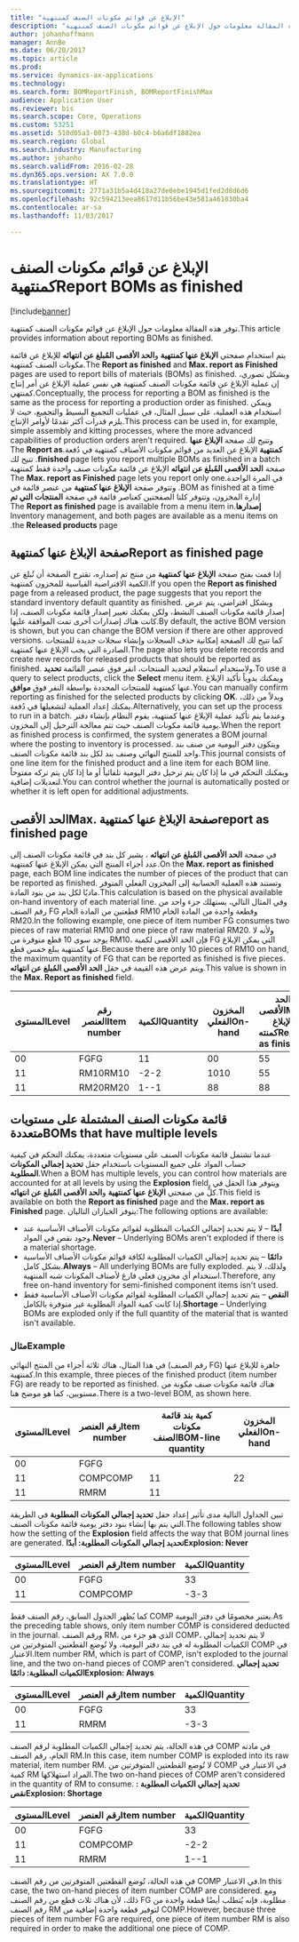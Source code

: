 ```yaml
---
title: "الإبلاغ عن قوائم مكونات الصنف‬ كمنتهية"
description: "توفر هذه المقالة معلومات حول الإبلاغ عن قوائم مكونات الصنف‬ كمنتهية."
author: johanhoffmann
manager: AnnBe
ms.date: 06/20/2017
ms.topic: article
ms.prod: 
ms.service: dynamics-ax-applications
ms.technology: 
ms.search.form: BOMReportFinish, BOMReportFinishMax
audience: Application User
ms.reviewer: bis
ms.search.scope: Core, Operations
ms.custom: 53251
ms.assetid: 510d05a3-0073-438d-b0c4-b6a6df1882ea
ms.search.region: Global
ms.search.industry: Manufacturing
ms.author: johanho
ms.search.validFrom: 2016-02-28
ms.dyn365.ops.version: AX 7.0.0
ms.translationtype: HT
ms.sourcegitcommit: 2771a31b5a4d418a27de0ebe1945d1fed2d8d6d6
ms.openlocfilehash: 92c594213eea8617d11b56be43e581a461830ba4
ms.contentlocale: ar-sa
ms.lasthandoff: 11/03/2017

---
```


# <a name="report-boms-as-finished"></a><span data-ttu-id="d63d0-103">الإبلاغ عن قوائم مكونات الصنف‬ كمنتهية</span><span class="sxs-lookup"><span data-stu-id="d63d0-103">Report BOMs as finished</span></span>

[!include[banner](../includes/banner.md)]


<span data-ttu-id="d63d0-104">توفر هذه المقالة معلومات حول الإبلاغ عن قوائم مكونات الصنف‬ كمنتهية.</span><span class="sxs-lookup"><span data-stu-id="d63d0-104">This article provides information about reporting BOMs as finished.</span></span>

<span data-ttu-id="d63d0-105">يتم استخدام صفحتي **الإبلاغ عنها كمنتهية** و**الحد الأقصى المُبلغ عن انتهائه‬** للإبلاغ عن قائمة مكونات الصنف كمنتهية.</span><span class="sxs-lookup"><span data-stu-id="d63d0-105">The **Report as finished** and **Max. report as Finished** pages are used to report bills of materials (BOMs) as finished.</span></span> <span data-ttu-id="d63d0-106">وبشكل تصوري، إن عملية الإبلاغ عن قائمة مكونات الصنف كمنتهية هي نفس عملية الإبلاغ عن أمر إنتاج كمنتهي.</span><span class="sxs-lookup"><span data-stu-id="d63d0-106">Conceptually, the process for reporting a BOM as finished is the same as the process for reporting a production order as finished.</span></span> <span data-ttu-id="d63d0-107">ويمكن استخدام هذه العملية، على سبيل المثال، في عمليات التجميع البسيط والتجميع، حيث لا يلزم قدرات أكثر تقدمًا لأوامر الإنتاج.</span><span class="sxs-lookup"><span data-stu-id="d63d0-107">This process can be used in, for example, simple assembly and kitting processes, where the more advanced capabilities of production orders aren't required.</span></span> <span data-ttu-id="d63d0-108">وتتيح لك صفحة **‏‫الإبلاغ عنها كمنتهية** الإبلاغ عن العديد من قوائم مكونات الأصناف كمنتهية في دُفعة.</span><span class="sxs-lookup"><span data-stu-id="d63d0-108">The **Report as finished** page lets you report multiple BOMs as finished in a batch.</span></span> <span data-ttu-id="d63d0-109">تتيح لك صفحة **الحد الأقصى المُبلغ عن انتهائه‬‬‏‫** الإبلاغ عن قائمة مكونات صنف واحدة فقط كمنتهية في المرة الواحدة.</span><span class="sxs-lookup"><span data-stu-id="d63d0-109">The **Max. report as Finished** page lets you report only one BOM as finished at a time.</span></span> <span data-ttu-id="d63d0-110">وتتوفر صفحة **‬‏‫الإبلاغ عنها كمنتهية** من عنصر قائمة في إدارة المخزون، وتتوفر كلتا الصفحتين كعناصر قائمة في صفحة **المنتجات التي تم إصدارها**.</span><span class="sxs-lookup"><span data-stu-id="d63d0-110">The **Report as finished** page is available from a menu item in Inventory management, and both pages are available as a menu items on the **Released products** page.</span></span>

## <a name="report-as-finished-page"></a><span data-ttu-id="d63d0-111">صفحة الإبلاغ عنها كمنتهية</span><span class="sxs-lookup"><span data-stu-id="d63d0-111">Report as finished page</span></span>
<span data-ttu-id="d63d0-112">إذا قمت بفتح صفحة **الإبلاغ عنها كمنتهية** من منتج تم إصداره، تقترح الصفحة أن تُبلغ عن الكمية الافتراضية القياسية للمخزون كمنتهية.</span><span class="sxs-lookup"><span data-stu-id="d63d0-112">If you open the **Report as finished** page from a released product, the page suggests that you report the standard inventory default quantity as finished.</span></span> <span data-ttu-id="d63d0-113">وبشكل افتراضي، يتم عرض إصدار قائمة مكونات الصنف النشط، ولكن يمكنك تغيير إصدار قائمة مكونات الصنف، إذا كانت هناك إصدارات أخرى تمت الموافقة عليها.</span><span class="sxs-lookup"><span data-stu-id="d63d0-113">By default, the active BOM version is shown, but you can change the BOM version if there are other approved versions.</span></span> <span data-ttu-id="d63d0-114">كما تتيح لك الصفحة إمكانية حذف السجلات وإنشاء سجلات جديدة للمنتجات الصادرة التي يجب الإبلاغ عنها كمنتهية.</span><span class="sxs-lookup"><span data-stu-id="d63d0-114">The page also lets you delete records and create new records for released products that should be reported as finished.</span></span> <span data-ttu-id="d63d0-115">ولاستخدام استعلام لتحديد المنتجات، انقر فوق عنصر القائمة **تحديد**.</span><span class="sxs-lookup"><span data-stu-id="d63d0-115">To use a query to select products, click the **Select** menu item.</span></span> <span data-ttu-id="d63d0-116">ويمكنك يدوياً تأكيد الإبلاغ عنها كمنتهية للمنتجات المحددة بواسطة النقر فوق **موافق**.</span><span class="sxs-lookup"><span data-stu-id="d63d0-116">You can manually confirm reporting as finished for the selected products by clicking **OK**.</span></span> <span data-ttu-id="d63d0-117">وبدلاً من ذلك، يمكنك إعداد العملية لتشغيلها في دُفعة.</span><span class="sxs-lookup"><span data-stu-id="d63d0-117">Alternatively, you can set up the process to run in a batch.</span></span> <span data-ttu-id="d63d0-118">وعندما يتم تأكيد عملية الإبلاغ عنها كمنتهية، يقوم النظام بإنشاء دفتر يومية قائمة مكونات الصنف حيث تتم معالجة الترحيل إلى المخزون.</span><span class="sxs-lookup"><span data-stu-id="d63d0-118">When the report as finished process is confirmed, the system generates a BOM journal where the posting to inventory is processed.</span></span> <span data-ttu-id="d63d0-119">ويتكون دفتر اليومية من صنف بند واحد للمنتج النهائي وصنف بند لكل بند قائمة مكونات الصنف.</span><span class="sxs-lookup"><span data-stu-id="d63d0-119">This journal consists of one line item for the finished product and a line item for each BOM line.</span></span> <span data-ttu-id="d63d0-120">ويمكنك التحكم في ما إذا كان يتم ترحيل دفتر اليومية تلقائياً أو ما إذا كان يتم تركه مفتوحاً لتعديلات إضافية.</span><span class="sxs-lookup"><span data-stu-id="d63d0-120">You can control whether the journal is automatically posted or whether it is left open for additional adjustments.</span></span>

## <a name="max-report-as-finished-page"></a><span data-ttu-id="d63d0-121">الحد الأقصى</span><span class="sxs-lookup"><span data-stu-id="d63d0-121">Max.</span></span> <span data-ttu-id="d63d0-122">صفحة الإبلاغ عنها كمنتهية</span><span class="sxs-lookup"><span data-stu-id="d63d0-122">report as finished page</span></span>
<span data-ttu-id="d63d0-123">في صفحة **الحد الأقصى المُبلغ عن انتهائه‬** ، يشير كل بند في قائمة مكونات الصنف إلى عدد أجزاء المنتج التي يمكن الإبلاغ عنها كمنتهية.</span><span class="sxs-lookup"><span data-stu-id="d63d0-123">On the **Max. report as finished** page, each BOM line indicates the number of pieces of the product that can be reported as finished.</span></span> <span data-ttu-id="d63d0-124">وتستند هذه العملية الحسابية إلى المخزون الفعلي المتوفر ماديًا لكل بند من بنود المادة.</span><span class="sxs-lookup"><span data-stu-id="d63d0-124">This calculation is based on the physical available on-hand inventory of each material line.</span></span> <span data-ttu-id="d63d0-125">وفي المثال التالي، يستهلك جزء واحد من رقم الصنف FG قطعتين من المادة الخام RM10 وقطعة واحدة من المادة الخام RM20.</span><span class="sxs-lookup"><span data-stu-id="d63d0-125">In the following example, one piece of item number FG consumes two pieces of raw material RM10 and one piece of raw material RM20.</span></span> <span data-ttu-id="d63d0-126">ولأنه لا يوجد سوى 10 قطع متوفرة من RM10، فإن الحد الأقصى لكمية FG التي يمكن الإبلاغ عنها كمنتهية يبلغ خمس قطع.</span><span class="sxs-lookup"><span data-stu-id="d63d0-126">Because there are only 10 pieces of RM10 on hand, the maximum quantity of FG that can be reported as finished is five pieces.</span></span> <span data-ttu-id="d63d0-127">ويتم عرض هذه القيمة في حقل **الحد الأقصى المُبلغ عن انتهائه‬**.</span><span class="sxs-lookup"><span data-stu-id="d63d0-127">This value is shown in the **Max. Report as finished** field.</span></span>

| <span data-ttu-id="d63d0-128">المستوى</span><span class="sxs-lookup"><span data-stu-id="d63d0-128">Level</span></span> | <span data-ttu-id="d63d0-129">رقم العنصر</span><span class="sxs-lookup"><span data-stu-id="d63d0-129">Item number</span></span> | <span data-ttu-id="d63d0-130">الكمية</span><span class="sxs-lookup"><span data-stu-id="d63d0-130">Quantity</span></span> | <span data-ttu-id="d63d0-131">المخزون الفعلي</span><span class="sxs-lookup"><span data-stu-id="d63d0-131">On-hand</span></span> | <span data-ttu-id="d63d0-132">الحد الأقصى</span><span class="sxs-lookup"><span data-stu-id="d63d0-132">Max.</span></span> <span data-ttu-id="d63d0-133">الإبلاغ كمنته</span><span class="sxs-lookup"><span data-stu-id="d63d0-133">Report as finished</span></span> |
|-------|-------------|----------|---------|-------------------------|
| <span data-ttu-id="d63d0-134">0</span><span class="sxs-lookup"><span data-stu-id="d63d0-134">0</span></span>     | <span data-ttu-id="d63d0-135">FG</span><span class="sxs-lookup"><span data-stu-id="d63d0-135">FG</span></span>          |  <span data-ttu-id="d63d0-136">1</span><span class="sxs-lookup"><span data-stu-id="d63d0-136">1</span></span>       | <span data-ttu-id="d63d0-137">0</span><span class="sxs-lookup"><span data-stu-id="d63d0-137">0</span></span>       | <span data-ttu-id="d63d0-138">5</span><span class="sxs-lookup"><span data-stu-id="d63d0-138">5</span></span>                       |
| <span data-ttu-id="d63d0-139">1</span><span class="sxs-lookup"><span data-stu-id="d63d0-139">1</span></span>     | <span data-ttu-id="d63d0-140">RM10</span><span class="sxs-lookup"><span data-stu-id="d63d0-140">RM10</span></span>        | <span data-ttu-id="d63d0-141">-2</span><span class="sxs-lookup"><span data-stu-id="d63d0-141">-2</span></span>       | <span data-ttu-id="d63d0-142">10</span><span class="sxs-lookup"><span data-stu-id="d63d0-142">10</span></span>      | <span data-ttu-id="d63d0-143">5</span><span class="sxs-lookup"><span data-stu-id="d63d0-143">5</span></span>                       |
| <span data-ttu-id="d63d0-144">1</span><span class="sxs-lookup"><span data-stu-id="d63d0-144">1</span></span>     | <span data-ttu-id="d63d0-145">RM20</span><span class="sxs-lookup"><span data-stu-id="d63d0-145">RM20</span></span>        | <span data-ttu-id="d63d0-146">1-</span><span class="sxs-lookup"><span data-stu-id="d63d0-146">-1</span></span>       |  <span data-ttu-id="d63d0-147">8</span><span class="sxs-lookup"><span data-stu-id="d63d0-147">8</span></span>      | <span data-ttu-id="d63d0-148">8</span><span class="sxs-lookup"><span data-stu-id="d63d0-148">8</span></span>                       |

## <a name="boms-that-have-multiple-levels"></a><span data-ttu-id="d63d0-149">قائمة مكونات الصنف المشتملة على مستويات متعددة</span><span class="sxs-lookup"><span data-stu-id="d63d0-149">BOMs that have multiple levels</span></span>
<span data-ttu-id="d63d0-150">عندما تشتمل قائمة مكونات الصنف على مستويات متعددة، يمكنك التحكم في كيفية حساب المواد على جميع المستويات باستخدام حقل **تحديد إجمالي المكونات المطلوبة**.</span><span class="sxs-lookup"><span data-stu-id="d63d0-150">When a BOM has multiple levels, you can control how materials are accounted for at all levels by using the **Explosion** field.</span></span> <span data-ttu-id="d63d0-151">ويتوفر هذا الحقل في كلٍّ من صفحتي **الإبلاغ عنها كمنتهية** و**الحد الأقصى المُبلغ عن انتهائه‬**.</span><span class="sxs-lookup"><span data-stu-id="d63d0-151">This field is available on both the **Report as finished** page and the **Max. report as Finished** page.</span></span> <span data-ttu-id="d63d0-152">يتوفر الخياران التاليان:</span><span class="sxs-lookup"><span data-stu-id="d63d0-152">The following options are available:</span></span>

-   <span data-ttu-id="d63d0-153">**أبدًا** – لا يتم تحديد إجمالي الكميات المطلوبة لقوائم مكونات الأصناف الأساسية عند وجود نقص في المواد.</span><span class="sxs-lookup"><span data-stu-id="d63d0-153">**Never** – Underlying BOMs aren't exploded if there is a material shortage.</span></span>
-   <span data-ttu-id="d63d0-154">**دائمًا** – يتم تحديد إجمالي الكميات المطلوبة لكافة قوائم مكونات الأصناف الأساسية بشكل كامل.</span><span class="sxs-lookup"><span data-stu-id="d63d0-154">**Always** – All underlying BOMs are fully exploded.</span></span> <span data-ttu-id="d63d0-155">ولذلك، لا يتم استخدام أي مخزون فعلي فارغ لأصناف المكونات شبه المنتهية.</span><span class="sxs-lookup"><span data-stu-id="d63d0-155">Therefore, any free on-hand inventory for semi-finished component items isn't used.</span></span>
-   <span data-ttu-id="d63d0-156">**النقص** – يتم تحديد إجمالي الكميات المطلوبة لقوائم مكونات الأصناف الأساسية فقط إذا كانت كمية المواد المطلوبة غير متوفرة بالكامل.</span><span class="sxs-lookup"><span data-stu-id="d63d0-156">**Shortage** – Underlying BOMs are exploded only if the full quantity of the material that is wanted isn't available.</span></span>

### <a name="example"></a><span data-ttu-id="d63d0-157">مثال</span><span class="sxs-lookup"><span data-stu-id="d63d0-157">Example</span></span>

<span data-ttu-id="d63d0-158">في هذا المثال، هناك ثلاثة أجزاء من المنتج النهائي (رقم الصنف FG) جاهزة للإبلاغ عنها كمنتهية.</span><span class="sxs-lookup"><span data-stu-id="d63d0-158">In this example, three pieces of the finished product (item number FG) are ready to be reported as finished.</span></span> <span data-ttu-id="d63d0-159">هناك قائمة مكونات صنف مكونة من مستويين، كما هو موضح هنا.</span><span class="sxs-lookup"><span data-stu-id="d63d0-159">There is a two-level BOM, as shown here.</span></span>

| <span data-ttu-id="d63d0-160">المستوى</span><span class="sxs-lookup"><span data-stu-id="d63d0-160">Level</span></span> | <span data-ttu-id="d63d0-161">رقم العنصر</span><span class="sxs-lookup"><span data-stu-id="d63d0-161">Item number</span></span> | <span data-ttu-id="d63d0-162">كمية بند قائمة مكونات الصنف</span><span class="sxs-lookup"><span data-stu-id="d63d0-162">BOM-line quantity</span></span> | <span data-ttu-id="d63d0-163">المخزون الفعلي</span><span class="sxs-lookup"><span data-stu-id="d63d0-163">On-hand</span></span> |
|-------|-------------|-------------------|---------|
| <span data-ttu-id="d63d0-164">0</span><span class="sxs-lookup"><span data-stu-id="d63d0-164">0</span></span>     | <span data-ttu-id="d63d0-165">FG</span><span class="sxs-lookup"><span data-stu-id="d63d0-165">FG</span></span>          |                   |         |
| <span data-ttu-id="d63d0-166">1</span><span class="sxs-lookup"><span data-stu-id="d63d0-166">1</span></span>     | <span data-ttu-id="d63d0-167">COMP</span><span class="sxs-lookup"><span data-stu-id="d63d0-167">COMP</span></span>        | <span data-ttu-id="d63d0-168">1</span><span class="sxs-lookup"><span data-stu-id="d63d0-168">1</span></span>                 | <span data-ttu-id="d63d0-169">2</span><span class="sxs-lookup"><span data-stu-id="d63d0-169">2</span></span>       |
| <span data-ttu-id="d63d0-170">1</span><span class="sxs-lookup"><span data-stu-id="d63d0-170">1</span></span>     | <span data-ttu-id="d63d0-171">RM</span><span class="sxs-lookup"><span data-stu-id="d63d0-171">RM</span></span>          | <span data-ttu-id="d63d0-172">1</span><span class="sxs-lookup"><span data-stu-id="d63d0-172">1</span></span>                 |         |

<span data-ttu-id="d63d0-173">تبين الجداول التالية مدى تأثير إعداد حقل **تحديد إجمالي المكونات المطلوبة‬** في الطريقة التي يتم بها إنشاء بنود دفتر يومية قائمة مكونات الصنف.</span><span class="sxs-lookup"><span data-stu-id="d63d0-173">The following tables show how the setting of the **Explosion** field affects the way that BOM journal lines are generated.</span></span> <span data-ttu-id="d63d0-174">**تحديد إجمالي المكونات المطلوبة‬: أبدًا**</span><span class="sxs-lookup"><span data-stu-id="d63d0-174">**Explosion: Never**</span></span>

| <span data-ttu-id="d63d0-175">المستوى</span><span class="sxs-lookup"><span data-stu-id="d63d0-175">Level</span></span> | <span data-ttu-id="d63d0-176">رقم العنصر</span><span class="sxs-lookup"><span data-stu-id="d63d0-176">Item number</span></span> | <span data-ttu-id="d63d0-177">الكمية</span><span class="sxs-lookup"><span data-stu-id="d63d0-177">Quantity</span></span> |
|-------|-------------|----------|
| <span data-ttu-id="d63d0-178">0</span><span class="sxs-lookup"><span data-stu-id="d63d0-178">0</span></span>     | <span data-ttu-id="d63d0-179">FG</span><span class="sxs-lookup"><span data-stu-id="d63d0-179">FG</span></span>          | <span data-ttu-id="d63d0-180">3</span><span class="sxs-lookup"><span data-stu-id="d63d0-180">3</span></span>        |
| <span data-ttu-id="d63d0-181">1</span><span class="sxs-lookup"><span data-stu-id="d63d0-181">1</span></span>     | <span data-ttu-id="d63d0-182">COMP</span><span class="sxs-lookup"><span data-stu-id="d63d0-182">COMP</span></span>        | <span data-ttu-id="d63d0-183">-3</span><span class="sxs-lookup"><span data-stu-id="d63d0-183">-3</span></span>       |

<span data-ttu-id="d63d0-184">كما يُظهر الجدول السابق، رقم الصنف فقط COMP يعتبر مخصومًا في دفتر اليومية.</span><span class="sxs-lookup"><span data-stu-id="d63d0-184">As the preceding table shows, only item number COMP is considered deducted in the journal.</span></span> <span data-ttu-id="d63d0-185">ورقم الصنف RM، الذي هو جزء من COMP، لا يتم تحديد إجمالي الكميات المطلوبة له في بند دفتر اليومية، ولا تُوضع القطعتين المتوفرتين من COMP في الاعتبار.</span><span class="sxs-lookup"><span data-stu-id="d63d0-185">Item number RM, which is part of COMP, isn't exploded to the journal line, and the two on-hand pieces of COMP aren't considered.</span></span> <span data-ttu-id="d63d0-186">**تحديد إجمالي الكميات المطلوبة: دائمًا**</span><span class="sxs-lookup"><span data-stu-id="d63d0-186">**Explosion: Always**</span></span>

| <span data-ttu-id="d63d0-187">المستوى</span><span class="sxs-lookup"><span data-stu-id="d63d0-187">Level</span></span> | <span data-ttu-id="d63d0-188">رقم العنصر</span><span class="sxs-lookup"><span data-stu-id="d63d0-188">Item number</span></span> | <span data-ttu-id="d63d0-189">الكمية</span><span class="sxs-lookup"><span data-stu-id="d63d0-189">Quantity</span></span> |
|-------|-------------|----------|
| <span data-ttu-id="d63d0-190">0</span><span class="sxs-lookup"><span data-stu-id="d63d0-190">0</span></span>     | <span data-ttu-id="d63d0-191">FG</span><span class="sxs-lookup"><span data-stu-id="d63d0-191">FG</span></span>          | <span data-ttu-id="d63d0-192">3</span><span class="sxs-lookup"><span data-stu-id="d63d0-192">3</span></span>        |
| <span data-ttu-id="d63d0-193">1</span><span class="sxs-lookup"><span data-stu-id="d63d0-193">1</span></span>     | <span data-ttu-id="d63d0-194">RM</span><span class="sxs-lookup"><span data-stu-id="d63d0-194">RM</span></span>          | <span data-ttu-id="d63d0-195">-3</span><span class="sxs-lookup"><span data-stu-id="d63d0-195">-3</span></span>       |

<span data-ttu-id="d63d0-196">في هذه الحالة، يتم تحديد إجمالي الكميات المطلوبة لرقم الصنف COMP في مادته الخام، رقم الصنف RM.</span><span class="sxs-lookup"><span data-stu-id="d63d0-196">In this case, item number COMP is exploded into its raw material, item number RM.</span></span> <span data-ttu-id="d63d0-197">لا تُوضع القطعتين المتوفرتين من COMP في الاعتبار في كمية RM المراد استهلاكها.</span><span class="sxs-lookup"><span data-stu-id="d63d0-197">The two on-hand pieces of COMP aren't considered in the quantity of RM to consume.</span></span> <span data-ttu-id="d63d0-198">**تحديد إجمالي الكميات المطلوبة : نقص**</span><span class="sxs-lookup"><span data-stu-id="d63d0-198">**Explosion: Shortage**</span></span>

| <span data-ttu-id="d63d0-199">المستوى</span><span class="sxs-lookup"><span data-stu-id="d63d0-199">Level</span></span> | <span data-ttu-id="d63d0-200">رقم العنصر</span><span class="sxs-lookup"><span data-stu-id="d63d0-200">Item number</span></span> | <span data-ttu-id="d63d0-201">الكمية</span><span class="sxs-lookup"><span data-stu-id="d63d0-201">Quantity</span></span> |
|-------|-------------|----------|
| <span data-ttu-id="d63d0-202">0</span><span class="sxs-lookup"><span data-stu-id="d63d0-202">0</span></span>     | <span data-ttu-id="d63d0-203">FG</span><span class="sxs-lookup"><span data-stu-id="d63d0-203">FG</span></span>          | <span data-ttu-id="d63d0-204">3</span><span class="sxs-lookup"><span data-stu-id="d63d0-204">3</span></span>        |
| <span data-ttu-id="d63d0-205">1</span><span class="sxs-lookup"><span data-stu-id="d63d0-205">1</span></span>     | <span data-ttu-id="d63d0-206">COMP</span><span class="sxs-lookup"><span data-stu-id="d63d0-206">COMP</span></span>        | <span data-ttu-id="d63d0-207">-2</span><span class="sxs-lookup"><span data-stu-id="d63d0-207">-2</span></span>       |
| <span data-ttu-id="d63d0-208">1</span><span class="sxs-lookup"><span data-stu-id="d63d0-208">1</span></span>     | <span data-ttu-id="d63d0-209">RM</span><span class="sxs-lookup"><span data-stu-id="d63d0-209">RM</span></span>          | <span data-ttu-id="d63d0-210">1-</span><span class="sxs-lookup"><span data-stu-id="d63d0-210">-1</span></span>       |

<span data-ttu-id="d63d0-211">في هذه الحالة، تُوضع القطعتين المتوفرتين من رقم الصنف COMP في الاعتبار.</span><span class="sxs-lookup"><span data-stu-id="d63d0-211">In this case, the two on-hand pieces of item number COMP are considered.</span></span> <span data-ttu-id="d63d0-212">ومع ذلك، لأن هناك ثلاث قطع من رقم الصنف FG مطلوبة، فإنه يُتطلب أيضًا قطعة واحدة من رقم الصنف RM لتوفير قطعة واحدة إضافية من COMP.</span><span class="sxs-lookup"><span data-stu-id="d63d0-212">However, because three pieces of item number FG are required, one piece of item number RM is also required in order to make the additional one piece of COMP.</span></span>




